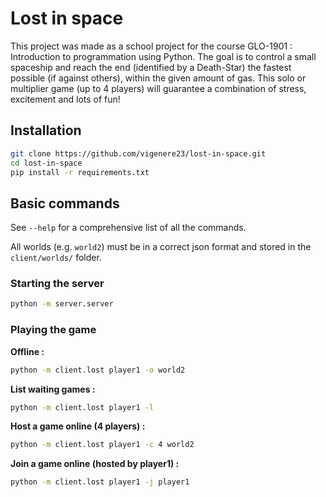 # Lost in space

This project was made as a school project for the course GLO-1901 : Introduction to programmation using Python. The goal is to control a small spaceship and reach the end (identified by a Death-Star) the fastest possible (if against others), within the given amount of gas. This solo or multiplier game (up to 4 players) will guarantee a combination of stress, excitement and lots of fun!

## Installation

```bash
git clone https://github.com/vigenere23/lost-in-space.git
cd lost-in-space
pip install -r requirements.txt
```

## Basic commands

See `--help` for a comprehensive list of all the commands.

All worlds (e.g. `world2`) must be in a correct json format and stored in the `client/worlds/` folder.

### Starting the server

```bash
python -m server.server
```

### Playing the game

**Offline :**
```bash
python -m client.lost player1 -o world2
```

**List waiting games :**
```bash
python -m client.lost player1 -l
```

**Host a game online (4 players) :**
```bash
python -m client.lost player1 -c 4 world2
```

**Join a game online (hosted by player1) :**
```bash
python -m client.lost player1 -j player1
```
